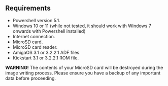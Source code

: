 ## Requirements

- Powershell version 5.1. 
- Windows 10 or 11 (while not tested, it should work with Windows 7 onwards with Powershell installed)
- Internet connection. 
- MicroSD card.
- MicroSD card reader.
- AmigaOS 3.1 or 3.2.2.1 ADF files.
- Kickstart 3.1 or 3.2.2.1 ROM file.
 
**WARNING!**
The contents of your MicroSD card will be destroyed during the image writing process. Please ensure you have a backup of any important data before proceeding.
